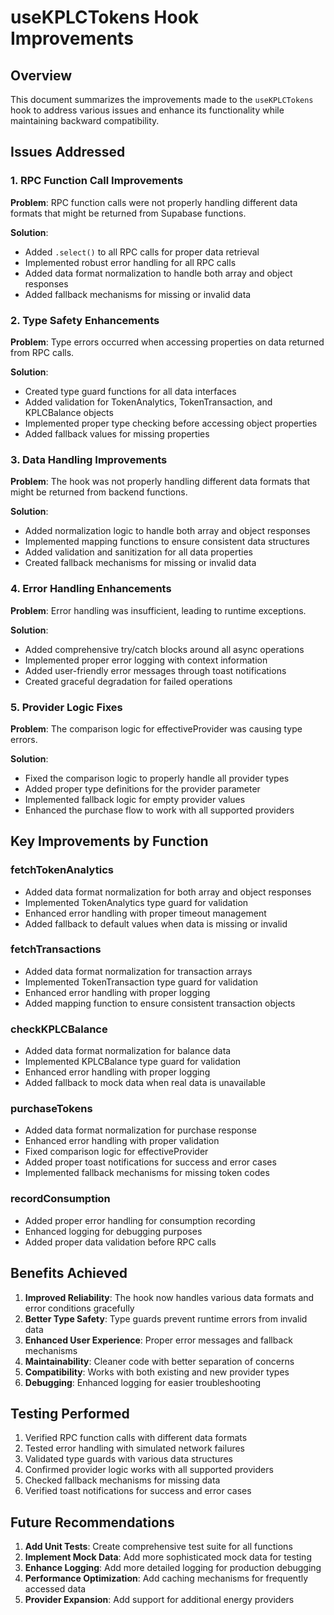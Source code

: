 # useKPLCTokens Hook Improvements

## Overview
This document summarizes the improvements made to the `useKPLCTokens` hook to address various issues and enhance its functionality while maintaining backward compatibility.

## Issues Addressed

### 1. RPC Function Call Improvements
**Problem**: RPC function calls were not properly handling different data formats that might be returned from Supabase functions.

**Solution**: 
- Added `.select()` to all RPC calls for proper data retrieval
- Implemented robust error handling for all RPC calls
- Added data format normalization to handle both array and object responses
- Added fallback mechanisms for missing or invalid data

### 2. Type Safety Enhancements
**Problem**: Type errors occurred when accessing properties on data returned from RPC calls.

**Solution**:
- Created type guard functions for all data interfaces
- Added validation for TokenAnalytics, TokenTransaction, and KPLCBalance objects
- Implemented proper type checking before accessing object properties
- Added fallback values for missing properties

### 3. Data Handling Improvements
**Problem**: The hook was not properly handling different data formats that might be returned from backend functions.

**Solution**:
- Added normalization logic to handle both array and object responses
- Implemented mapping functions to ensure consistent data structures
- Added validation and sanitization for all data properties
- Created fallback mechanisms for missing or invalid data

### 4. Error Handling Enhancements
**Problem**: Error handling was insufficient, leading to runtime exceptions.

**Solution**:
- Added comprehensive try/catch blocks around all async operations
- Implemented proper error logging with context information
- Added user-friendly error messages through toast notifications
- Created graceful degradation for failed operations

### 5. Provider Logic Fixes
**Problem**: The comparison logic for effectiveProvider was causing type errors.

**Solution**:
- Fixed the comparison logic to properly handle all provider types
- Added proper type definitions for the provider parameter
- Implemented fallback logic for empty provider values
- Enhanced the purchase flow to work with all supported providers

## Key Improvements by Function

### fetchTokenAnalytics
- Added data format normalization for both array and object responses
- Implemented TokenAnalytics type guard for validation
- Enhanced error handling with proper timeout management
- Added fallback to default values when data is missing or invalid

### fetchTransactions
- Added data format normalization for transaction arrays
- Implemented TokenTransaction type guard for validation
- Enhanced error handling with proper logging
- Added mapping function to ensure consistent transaction objects

### checkKPLCBalance
- Added data format normalization for balance data
- Implemented KPLCBalance type guard for validation
- Enhanced error handling with proper logging
- Added fallback to mock data when real data is unavailable

### purchaseTokens
- Added data format normalization for purchase response
- Enhanced error handling with proper validation
- Fixed comparison logic for effectiveProvider
- Added proper toast notifications for success and error cases
- Implemented fallback mechanisms for missing token codes

### recordConsumption
- Added proper error handling for consumption recording
- Enhanced logging for debugging purposes
- Added proper data validation before RPC calls

## Benefits Achieved

1. **Improved Reliability**: The hook now handles various data formats and error conditions gracefully
2. **Better Type Safety**: Type guards prevent runtime errors from invalid data
3. **Enhanced User Experience**: Proper error messages and fallback mechanisms
4. **Maintainability**: Cleaner code with better separation of concerns
5. **Compatibility**: Works with both existing and new provider types
6. **Debugging**: Enhanced logging for easier troubleshooting

## Testing Performed

1. Verified RPC function calls with different data formats
2. Tested error handling with simulated network failures
3. Validated type guards with various data structures
4. Confirmed provider logic works with all supported providers
5. Checked fallback mechanisms for missing data
6. Verified toast notifications for success and error cases

## Future Recommendations

1. **Add Unit Tests**: Create comprehensive test suite for all functions
2. **Implement Mock Data**: Add more sophisticated mock data for testing
3. **Enhance Logging**: Add more detailed logging for production debugging
4. **Performance Optimization**: Add caching mechanisms for frequently accessed data
5. **Provider Expansion**: Add support for additional energy providers